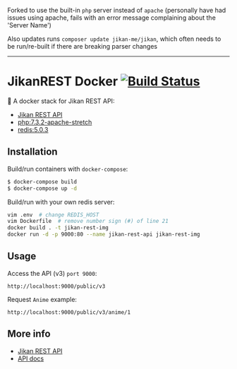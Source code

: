 Forked to use the built-in `php` server instead of `apache` (personally have had issues using apache, fails with an error message complaining about the 'Server Name')

Also updates runs `composer update jikan-me/jikan`, which often needs to be run/re-built if there are breaking parser changes

---

# JikanREST Docker [![Build Status](https://travis-ci.org/fethica/jikan-rest-docker.svg?branch=master)](https://travis-ci.org/fethica/jikan-rest-docker)

🐳 A docker stack for Jikan REST API:

- [Jikan REST API](https://github.com/jikan-me/jikan-rest)
- [php:7.3.2-apache-stretch](https://github.com/docker-library/php/blob/3c64c61733a19863c5283f3f336add33dd298eeb/7.3/stretch/apache/Dockerfile)
- [redis:5.0.3](https://github.com/docker-library/redis/blob/7be79f51e29a009fefdc218c8479d340b8c4a5e1/5.0/Dockerfile)

## Installation

Build/run containers with `docker-compose`:

```bash
$ docker-compose build
$ docker-compose up -d
```

Build/run with your own redis server:

```bash
vim .env  # change REDIS_HOST
vim Dockerfile  # remove number sign (#) of line 21
docker build . -t jikan-rest-img
docker run -d -p 9000:80 --name jikan-rest-api jikan-rest-img
```

## Usage

Access the API (v3) `port 9000`:

```
http://localhost:9000/public/v3
```

Request `Anime` example:

```
http://localhost:9000/public/v3/anime/1
```

## More info

- [Jikan REST API](https://github.com/jikan-me/jikan-rest)
- [API docs](https://jikan.docs.apiary.io)
